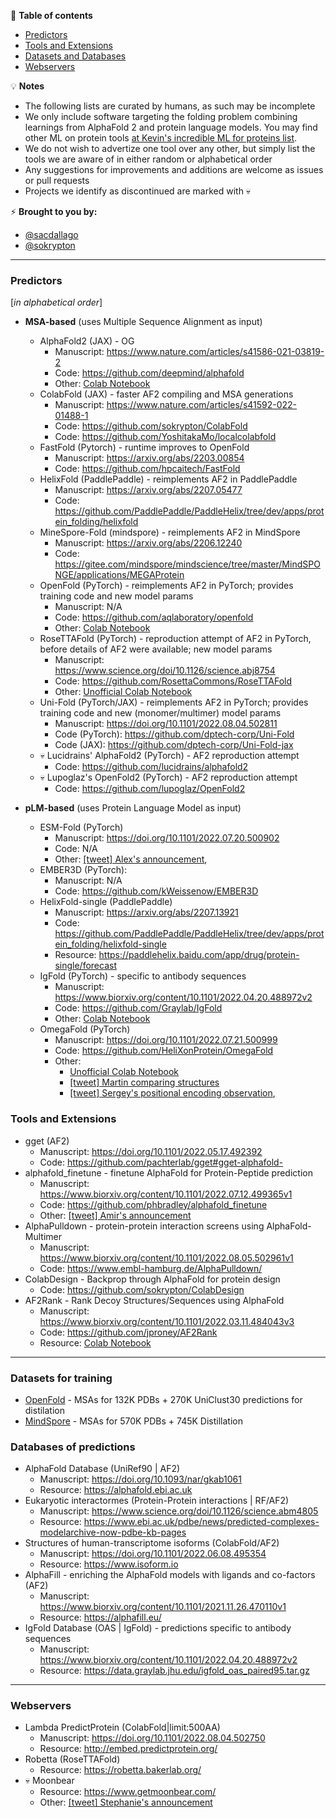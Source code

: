 📖 **Table of contents**
* [Predictors](#Predictors)
* [Tools and Extensions](#Tools)
* [Datasets and Databases](#Databases)
* [Webservers](#Webservers)


💡 **Notes**
- The following lists are curated by humans, as such may be incomplete
- We only include software targeting the folding problem combining learnings from AlphaFold 2 and protein language models. You may find other ML on protein tools [at Kevin's incredible ML for proteins list](https://github.com/yangkky/Machine-learning-for-proteins).
- We do not wish to advertize one tool over any other, but simply list the tools we are aware of in either random or alphabetical order
- Any suggestions for improvements and additions are welcome as issues or pull requests
- Projects we identify as discontinued are marked with 💀

⚡️ **Brought to you by:** 
- [@sacdallago](https://twitter.com/sacdallago)
- [@sokrypton](https://twitter.com/sokrypton)

----

<a name="Predictors"></a>
### Predictors
[_in alphabetical order_]
- **MSA-based** (uses Multiple Sequence Alignment as input)
  - AlphaFold2 (JAX) - OG
    - Manuscript: https://www.nature.com/articles/s41586-021-03819-2
    - Code: https://github.com/deepmind/alphafold
    - Other: [Colab Notebook](https://colab.research.google.com/github/deepmind/alphafold/blob/main/notebooks/AlphaFold.ipynb)
  - ColabFold (JAX) - faster AF2 compiling and MSA generations
    - Manuscript: https://www.nature.com/articles/s41592-022-01488-1
    - Code: https://github.com/sokrypton/ColabFold
    - Code: https://github.com/YoshitakaMo/localcolabfold
  - FastFold (Pytorch) - runtime improves to OpenFold
    - Manuscript: https://arxiv.org/abs/2203.00854
    - Code: https://github.com/hpcaitech/FastFold
  - HelixFold (PaddlePaddle) - reimplements AF2 in PaddlePaddle
    - Manuscript: https://arxiv.org/abs/2207.05477
    - Code:  https://github.com/PaddlePaddle/PaddleHelix/tree/dev/apps/protein_folding/helixfold
  - MineSpore-Fold (mindspore) - reimplements AF2 in MindSpore
    - Manuscript: https://arxiv.org/abs/2206.12240
    - Code: https://gitee.com/mindspore/mindscience/tree/master/MindSPONGE/applications/MEGAProtein
  - OpenFold (PyTorch) - reimplements AF2 in PyTorch; provides training code and new model params
    - Manuscript: N/A
    - Code: https://github.com/aqlaboratory/openfold
    - Other: [Colab Notebook](https://colab.research.google.com/github/aqlaboratory/openfold/blob/main/notebooks/OpenFold.ipynb)
  - RoseTTAFold (PyTorch) - reproduction attempt of AF2 in PyTorch, before details of AF2 were available; new model params
    - Manuscript: https://www.science.org/doi/10.1126/science.abj8754
    - Code: https://github.com/RosettaCommons/RoseTTAFold
    - Other: [Unofficial Colab Notebook](https://colab.research.google.com/github/sokrypton/ColabFold/blob/main/RoseTTAFold.ipynb)
  - Uni-Fold (PyTorch/JAX) - reimplements AF2 in PyTorch; provides training code and new (monomer/multimer) model params
    - Manuscript: https://doi.org/10.1101/2022.08.04.502811
    - Code (PyTorch): https://github.com/dptech-corp/Uni-Fold
    - Code (JAX): https://github.com/dptech-corp/Uni-Fold-jax
  - 💀 Lucidrains' AlphaFold2 (PyTorch) - AF2 reproduction attempt
    - Code: https://github.com/lucidrains/alphafold2
  - 💀 Lupoglaz's OpenFold2 (PyTorch) - AF2 reproduction attempt
    - Code: https://github.com/lupoglaz/OpenFold2

- **pLM-based** (uses Protein Language Model as input)
  - ESM-Fold (PyTorch)
    - Manuscript: https://doi.org/10.1101/2022.07.20.500902
    - Code: N/A
    - Other: [[tweet] Alex's announcement](https://twitter.com/alexrives/status/1550148755206414341), 
  - EMBER3D (PyTorch):
    - Manuscript: N/A
    - Code: https://github.com/kWeissenow/EMBER3D
  - HelixFold-single (PaddlePaddle)
    - Manuscript: https://arxiv.org/abs/2207.13921
    - Code: https://github.com/PaddlePaddle/PaddleHelix/tree/dev/apps/protein_folding/helixfold-single
    - Resource: https://paddlehelix.baidu.com/app/drug/protein-single/forecast
  - IgFold (PyTorch) - specific to antibody sequences
    - Manuscript: https://www.biorxiv.org/content/10.1101/2022.04.20.488972v2
    - Code: https://github.com/Graylab/IgFold
    - Other: [Colab Notebook](https://colab.research.google.com/github/Graylab/IgFold/blob/main/IgFold.ipynb)
  - OmegaFold (PyTorch)
    - Manuscript: https://doi.org/10.1101/2022.07.21.500999
    - Code: https://github.com/HeliXonProtein/OmegaFold
    - Other:
      - [Unofficial Colab Notebook](https://colab.research.google.com/github/sokrypton/ColabFold/blob/main/beta/omegafold.ipynb)
      - [[tweet] Martin comparing structures](https://twitter.com/thesteinegger/status/1554881669718573062)
      - [[tweet] Sergey's positional encoding observation](https://twitter.com/sokrypton/status/1555536325176168448), 

<a name="Tools"></a>
### Tools and Extensions
  - gget (AF2)
    - Manuscript: https://doi.org/10.1101/2022.05.17.492392
    - Code: https://github.com/pachterlab/gget#gget-alphafold-
  - alphafold_finetune - finetune AlphaFold for Protein-Peptide prediction
    - Manuscript: https://www.biorxiv.org/content/10.1101/2022.07.12.499365v1
    - Code: https://github.com/phbradley/alphafold_finetune
    - Other: [[tweet] Amir's announcement](https://twitter.com/AMotmaen/status/1547435940011945984)
  - AlphaPulldown - protein-protein interaction screens using AlphaFold-Multimer
    - Manuscript: https://www.biorxiv.org/content/10.1101/2022.08.05.502961v1
    - Code: https://www.embl-hamburg.de/AlphaPulldown/
  - ColabDesign - Backprop through AlphaFold for protein design
    - Code: https://github.com/sokrypton/ColabDesign
  - AF2Rank - Rank Decoy Structures/Sequences using AlphaFold
    - Manuscript: https://www.biorxiv.org/content/10.1101/2022.03.11.484043v3
    - Code: https://github.com/jproney/AF2Rank
    - Resource: [Colab Notebook](https://colab.research.google.com/github/sokrypton/ColabDesign/blob/main/af/examples/AF2Rank.ipynb)
   
---- 
<a name="Databases"></a>
### Datasets for training
  - [OpenFold](https://registry.opendata.aws/openfold/) - MSAs for 132K PDBs + 270K UniClust30 predictions for distilation
  - [MindSpore](https://arxiv.org/abs/2206.12240) - MSAs for 570K PDBs + 745K Distillation

### Databases of predictions
  - AlphaFold Database (UniRef90 | AF2)
    - Manuscript: https://doi.org/10.1093/nar/gkab1061
    - Resource: https://alphafold.ebi.ac.uk
  - Eukaryotic interactormes (Protein-Protein interactions | RF/AF2)
    - Manuscript: https://www.science.org/doi/10.1126/science.abm4805
    - Resource: https://www.ebi.ac.uk/pdbe/news/predicted-complexes-modelarchive-now-pdbe-kb-pages
  - Structures of human-transcriptome isoforms (ColabFold/AF2)
    - Manuscript: https://doi.org/10.1101/2022.06.08.495354
    - Resource: https://www.isoform.io
  - AlphaFill - enriching the AlphaFold models with ligands and co-factors (AF2)
    - Manuscript: https://www.biorxiv.org/content/10.1101/2021.11.26.470110v1
    - Resource: https://alphafill.eu/
  - IgFold Database (OAS | IgFold) - predictions specific to antibody sequences
    - Manuscript: https://www.biorxiv.org/content/10.1101/2022.04.20.488972v2
    - Resource: https://data.graylab.jhu.edu/igfold_oas_paired95.tar.gz

----

<a name="Webservers"></a>
### Webservers
  - Lambda PredictProtein (ColabFold|limit:500AA)
    - Manuscript: https://doi.org/10.1101/2022.08.04.502750
    - Resource: http://embed.predictprotein.org/
  - Robetta (RoseTTAFold)
    - Resource: https://robetta.bakerlab.org/
  - 💀 Moonbear
    - Resource: https://www.getmoonbear.com/
    - Other: [[tweet] Stephanie's announcement](https://twitter.com/stephanieszhang/status/1427773598199164937)

